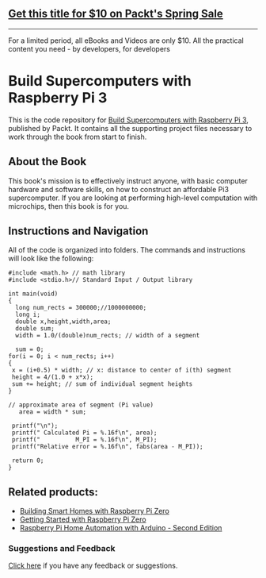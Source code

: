 ## [Get this title for $10 on Packt's Spring Sale](https://www.packt.com/B06901?utm_source=github&utm_medium=packt-github-repo&utm_campaign=spring_10_dollar_2022)
-----
For a limited period, all eBooks and Videos are only $10. All the practical content you need \- by developers, for developers

# Build Supercomputers with Raspberry Pi 3
This is the code repository for [Build Supercomputers with Raspberry Pi 3](https://www.packtpub.com/hardware-and-creative/build-supercomputers-raspberry-pi-3?utm_source=github&utm_medium=repository&utm_content=978-1-78728-258-2), published by Packt. It contains all the supporting project files necessary to work through the book from start to finish.

## About the Book
This book's mission is to effectively instruct anyone, with basic computer hardware and software skills, on how to construct an affordable Pi3 supercomputer. If you are looking at performing high-level computation with microchips, then this book is for you.

## Instructions and Navigation
All of the code is organized into folders. The commands and instructions will look like the following:

    #include <math.h> // math library
    #include <stdio.h>// Standard Input / Output library

    int main(void)
    {
      long num_rects = 300000;//1000000000;
      long i;
      double x,height,width,area;
      double sum;
      width = 1.0/(double)num_rects; // width of a segment
    
      sum = 0;
    for(i = 0; i < num_rects; i++)
    {
     x = (i+0.5) * width; // x: distance to center of i(th) segment
     height = 4/(1.0 + x*x);
     sum += height; // sum of individual segment heights
    }

    // approximate area of segment (Pi value) 
       area = width * sum;

     printf("\n");
     printf(" Calculated Pi = %.16f\n", area);
     printf("          M_PI = %.16f\n", M_PI);
     printf("Relative error = %.16f\n", fabs(area - M_PI));

     return 0;
    }



## Related products:
* [Building Smart Homes with Raspberry Pi Zero](https://www.packtpub.com/hardware-and-creative/building-smart-homes-raspberry-pi-zero?utm_source=github&utm_medium=repository&utm_content=9781786466952)
* [Getting Started with Raspberry Pi Zero](https://www.packtpub.com/hardware-and-creative/getting-started-raspberry-pi-zero?utm_source=github&utm_medium=repository&utm_content=9781786469465)
* [Raspberry Pi Home Automation with Arduino - Second Edition](https://www.packtpub.com/hardware-and-creative/raspberry-pi-home-automation-arduino-second-edition?utm_source=github&utm_medium=repository&utm_content=9781784399207)

### Suggestions and Feedback
[Click here](https://docs.google.com/forms/d/e/1FAIpQLSe5qwunkGf6PUvzPirPDtuy1Du5Rlzew23UBp2S-P3wB-GcwQ/viewform) if you have any feedback or suggestions. 
